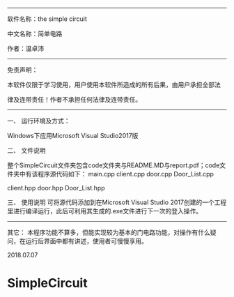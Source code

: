﻿----------------------------------------------------------------------
软件名称：the simple circuit

中文名称：简单电路

作者：温卓沛

----------------------------------------------------------------------

免责声明：

本软件仅限于学习使用，用户使用本软件所造成的所有后果，由用户承担全部法

律及连带责任！作者不承担任何法律及连带责任。

----------------------------------------------------------------------

一、 运行环境及方式：

Windows下应用Microsoft Visual Studio2017版


二、 文件说明

整个SimpleCircuit文件夹包含code文件夹与README.MD与report.pdf；code文件夹中有该程序源代码如下：
main.cpp
client.cpp
door.cpp
Door_List.cpp


client.hpp
door.hpp
Door_List.hpp




三、 使用说明
可将源代码添加到在Microsoft Visual Studio 2017创建的一个工程里进行编译运行，此后可利用其生成的.exe文件进行下一次的登入操作。

----------------------------------------------------------------------


其它：
本程序功能不算多，但能实现较为基本的门电路功能，对操作有什么疑问，在运行后界面中都有讲述，使用者可慢慢享用。

2018.07.07




# SimpleCircuit
